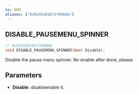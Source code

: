 ```yaml
---
ns: HUD
aliases: ["0x9245e81072704b8a"]
---
```

## DISABLE_PAUSEMENU_SPINNER

```c
// 0x9245E81072704B8A
void DISABLE_PAUSEMENU_SPINNER(bool Disable);
```

Disable the pause menu spinner. Re-enable after done, please.


## Parameters
* **Disable**: disableenable it.
